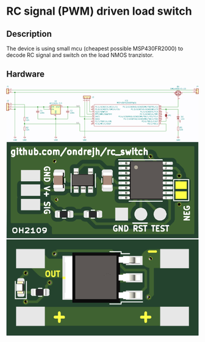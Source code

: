 RC signal (PWM) driven load switch
==================================

## Description

The device is using small mcu (cheapest possible MSP430FR2000) to decode RC signal and switch on the load NMOS tranzistor.

## Hardware

![Schematic](/doc/schematic.png)
![PCBA top](/doc/top.png)
![PCBA bottom](/doc/bottom.png)
